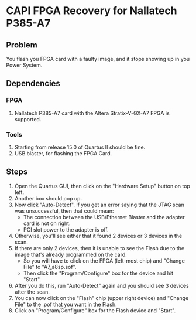 
#  CAPI FPGA Recovery for Nallatech P385-A7

## Problem

You flash you FPGA card with a faulty image, and it stops showing up in you Power System.

## Dependencies

### FPGA
1. Nallatech P385-A7 card with the Altera Stratix-V-GX-A7 FPGA is supported.

### Tools
1. Starting from release 15.0 of Quartus II should be fine.
2. USB blaster, for flashing the FPGA Card.

## Steps

1. Open the Quartus GUI, then click on the "Hardware Setup" button on top left.  
2. Another box should pop up. 
3. Now click "Auto-Detect".  If you get an error saying that the JTAG scan was unsuccessful, then that could mean:
	* The connection between the USB/Ethernet Blaster and the adapter card is not on right.
	* PCI slot power to the adapter is off.
4. Otherwise, you'll see either that it found 2 devices or 3 devices in the scan.  
5. If there are only 2 devices, then it is unable to see the Flash due to the image that's already programmed on the card.  
	* So you will have to click on the FPGA (left-most chip) and "Change File" to "A7_a8sp.sof".  
	* Then click the "Program/Configure" box for the device and hit "Start".
6. After you do this, run "Auto-Detect" again and you should see 3 devices after the scan.  
7. You can now click on the "Flash" chip (upper right device) and "Change File" to the .pof that you want in the Flash.  
8. Click on "Program/Configure" box for the Flash device and "Start".

